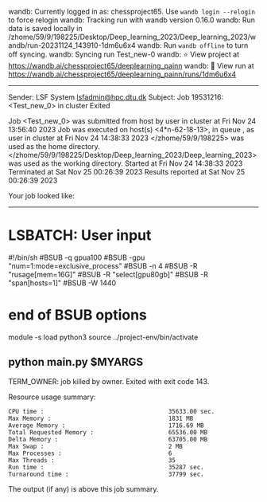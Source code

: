 wandb: Currently logged in as: chessproject65. Use `wandb login --relogin` to force relogin
wandb: Tracking run with wandb version 0.16.0
wandb: Run data is saved locally in /zhome/59/9/198225/Desktop/Deep_learning_2023/Deep_learning_2023/wandb/run-20231124_143910-1dm6u6x4
wandb: Run `wandb offline` to turn off syncing.
wandb: Syncing run Test_new-0
wandb: ⭐️ View project at https://wandb.ai/chessproject65/deeplearning_painn
wandb: 🚀 View run at https://wandb.ai/chessproject65/deeplearning_painn/runs/1dm6u6x4

------------------------------------------------------------
Sender: LSF System <lsfadmin@hpc.dtu.dk>
Subject: Job 19531216: <Test_new_0> in cluster <dcc> Exited

Job <Test_new_0> was submitted from host <gbarlogin2> by user <s230208> in cluster <dcc> at Fri Nov 24 13:56:40 2023
Job was executed on host(s) <4*n-62-18-13>, in queue <gpua100>, as user <s230208> in cluster <dcc> at Fri Nov 24 14:38:33 2023
</zhome/59/9/198225> was used as the home directory.
</zhome/59/9/198225/Desktop/Deep_learning_2023/Deep_learning_2023> was used as the working directory.
Started at Fri Nov 24 14:38:33 2023
Terminated at Sat Nov 25 00:26:39 2023
Results reported at Sat Nov 25 00:26:39 2023

Your job looked like:

------------------------------------------------------------
# LSBATCH: User input
#!/bin/sh
#BSUB -q gpua100
#BSUB -gpu "num=1:mode=exclusive_process"
#BSUB -n 4
#BSUB -R "rusage[mem=16G]"
#BSUB -R "select[gpu80gb]"
#BSUB -R "span[hosts=1]"
#BSUB -W 1440
# end of BSUB options
module -s load python3
source ../project-env/bin/activate

python main.py $MYARGS
------------------------------------------------------------

TERM_OWNER: job killed by owner.
Exited with exit code 143.

Resource usage summary:

    CPU time :                                   35633.00 sec.
    Max Memory :                                 1831 MB
    Average Memory :                             1716.69 MB
    Total Requested Memory :                     65536.00 MB
    Delta Memory :                               63705.00 MB
    Max Swap :                                   2 MB
    Max Processes :                              6
    Max Threads :                                35
    Run time :                                   35287 sec.
    Turnaround time :                            37799 sec.

The output (if any) is above this job summary.


